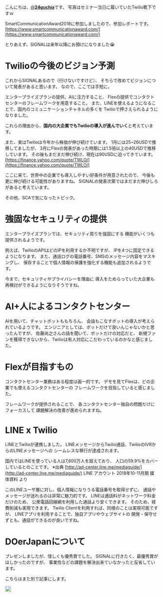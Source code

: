 <span class="md-expand">こんにちは、</span><span class=""><a spellcheck="false" href="https://twitter.com/24guchia">@<strong>24guchia</strong></a></span><span class="">です。</span>
写真はセミナー当日に履いていたTwilio靴下ですｗ

SmartCommunicationAward2018に参加しましたので、参加レポートです。
[https://www.smartcommunicationaward.com/](https://www.smartcommunicationaward.com/)

とりあえず、SIGNALは来年以降にお預けになりました😭

# Twilioの今後のビジョン予測

これからSIGNALあるので（行けないですけど）、
そちらで改めてビジョンについて発表があると思います。
なので、ここでは手短に。

エンタープライズプランの提供、AIに注力すること、
Flexの提供でコンタクトセンターのフレームワークを用意すること。
また、LINEを使えるようになることで、国内のコミュニケーションチャネルの多くを
Twilioで押さえられるようになりました。

これらの理由から、**国内の大企業でもTwilioの導入が進んでいく**と考えています。

また、実はTwilioは今年から株価が伸び続けています。
1月には25~26USDで推移してましたが、
3月にFlexの発表があった時期には1.5倍以上の40USDで推移しています。
その後もまだまだ伸び続け、現在は90USDに迫ってきています。
[https://finance.yahoo.com/quote/TWLO/](https://finance.yahoo.com/quote/TWLO/)

ここに来て、世界中の企業でも導入しやすい好条件が用意されたので、
今後も更に伸び続ける可能性がありますね。
SIGNALの発表次第ではまだまだ伸びしろがあると考えています。

その他、SCAで気になったトピック。

# 強固なセキュリティの提供

エンタープライズプランでは、セキュリティ周りを強固にする
機能がいくつも提供されるようです。

例えば、TwilioのAPIはどのIPを利用するか不明ですが、
IPを4つに固定できるようになります。
また、通話ログの電話番号、SMSのメッセージ内容をマスキングし、
保存することで個人情報の保護を強化する機能も追加されるようです。

今まで、セキュリティやプライバシーを理由に
導入をためらっていた大企業も再検討ができるようになりそうですね。

# AI+人によるコンタクトセンター

AIを用いて、チャットボットももちろん、
会話もこなすボットの導入が考えられているようです。
エンジニアとしては、ボットだけで良いんじゃないかと思ったんですが、
佐藤尚之さんの話を聞いて、ボットだけの対応だと、
新規ファンを獲得できないから、Twilioは有人対応にこだわっているのかなと感じました。

# Flexが目指すもの

コンタクトセンター業務はある程度は画一的です。
デモを見てFlexは、どの企業でも使えるコンタクトセンターの
フレームワークを目指していると感じました。

フレームワークが提供されることで、
各コンタクトセンター独自の問題だけにフォーカスして
課題解決の改善が進められますね。

# LINE x Twilio

LINEとTwilioが連携しました。
LINEメッセージからTwilio通話、TwilioのIVRからのLINEメッセージへの
シームレスな移行が達成されます。

国内ではLINEを使っている人は7,600万人を超えており、
人口の59.9%をカバーしているとのことです。
※出典 [http://ad-center.line.me/mediaguide/](http://ad-center.line.me/mediaguide/)
LINE アカウント 2018年10-11月期 媒体資料 より

このLINEユーザ層に対し、個人情報になりうる電話番号を取得せずに、
通話やメッセージが送れるのは非常に魅力的です。
LINEは通話料がネットワーク料金だけのため、
公衆電話回線網を利用した通話より安くできます。
そのため、経費削減も実現できます。
Twilio Clientを利用すれば、同様のことは実現可能ですが、
LINEアプリを利用することで、独自アプリやウェブサイトの
開発・保守せずとも、通話ができるのが良いですね。

# DOerJapanについて

プレゼンしましたが、惜しくも優秀賞でした。
SIGNALに行きたく、最優秀賞がほしかったのですが、
事業性などの課題を解決出来ていなかったと反省しています。

こちらはまた別で記事にします。


<a href="http://b.hatena.ne.jp/entry/" class="hatena-bookmark-button" data-hatena-bookmark-layout="vertical-normal" data-hatena-bookmark-lang="ja" title="このエントリーをはてなブックマークに追加"><img src="https://b.st-hatena.com/images/entry-button/button-only@2x.png" alt="このエントリーをはてなブックマークに追加" width="20" height="20" style="border: none;" /></a><script type="text/javascript" src="https://b.st-hatena.com/js/bookmark_button.js" charset="utf-8" async="async"></script>